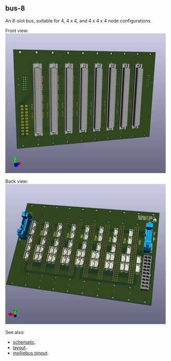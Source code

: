 ## bus-8

An 8-slot bus, suitable for 4, 4 x 4, and 4 x 4 x 4 node configurations.

Front view:
![Image of front](front.png)

Back view:
![Image of back](back.png)

See also:
* [schematic](schematic.pdf).
* [layout](layout.pdf).
* [molliebus pinout](molliebus.pdf).
